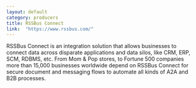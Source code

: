 ```yaml
---
layout: default
category: producers
title: RSSBus Connect 
link:  "https://www.rssbus.com/"
---
```

RSSBus Connect is an integration solution that allows businesses to connect data across disparate applications and data silos, like CRM, ERP, SCM, RDBMS, etc. From Mom & Pop stores, to Fortune 500 companies more than 15,000 businesses worldwide depend on RSSBus Connect for secure document and messaging flows to automate all kinds of A2A and B2B processes.